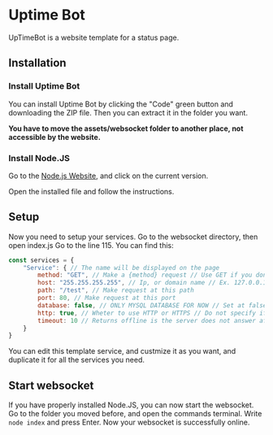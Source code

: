 # Uptime Bot
UpTimeBot is a website template for a status page.

## Installation

### Install Uptime Bot
You can install Uptime Bot by clicking the "Code" green button and downloading the ZIP file.
Then you can extract it in the folder you want.

**You have to move the assets/websocket folder to another place, not accessible by the website.**

### Install Node.JS
Go to the [Node.js Website](https://nodejs.org/en/), and click on the current version.

Open the installed file and follow the instructions.

## Setup
Now you need to setup your services. 
Go to the websocket directory, then open index.js
Go to the line 115. You can find this:
```js
const services = {
    "Service": { // The name will be displayed on the page
        method: "GET", // Make a {method} request // Use GET if you don't known
        host: "255.255.255.255", // Ip, or domain name // Ex. 127.0.0.1, www.example.com, sub.domain.example.com
        path: "/test", // Make request at this path
        port: 80, // Make request at this port
        database: false, // ONLY MYSQL DATABASE FOR NOW // Set at false if you are using port 3306 and it is not a database // Set at true if you want to fetch a database and the port is not 3306
        http: true, // Wheter to use HTTP or HTTPS // Do not specify if you are fetching a database
        timeout: 10 // Returns offline is the server does not answer after X seconds
    }
}
```
You can edit this template service, and custmize it as you want, and duplicate it for all the services you need.

## Start websocket
If you have properly installed Node.JS, you can now start the websocket. Go to the folder you moved before, and open the commands terminal. Write `node index` and press Enter. Now your websocket is successfully online.
